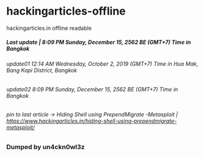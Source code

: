 # hackingarticles-offline
hackingarticles.in offline readable
##### Last update | 8:09 PM Sunday, December 15, 2562 BE (GMT+7) Time in Bangkok

###### update01 12:14 AM Wednesday, October 2, 2019 (GMT+7) Time in Hua Mak, Bang Kapi District, Bangkok

###### update02 8:09 PM Sunday, December 15, 2562 BE (GMT+7) Time in Bangkok

###### pin to last article -> Hiding Shell using PrependMigrate -Metasploit | https://www.hackingarticles.in/hiding-shell-using-prependmigrate-metasploit/


### Dumped by un4ckn0wl3z

